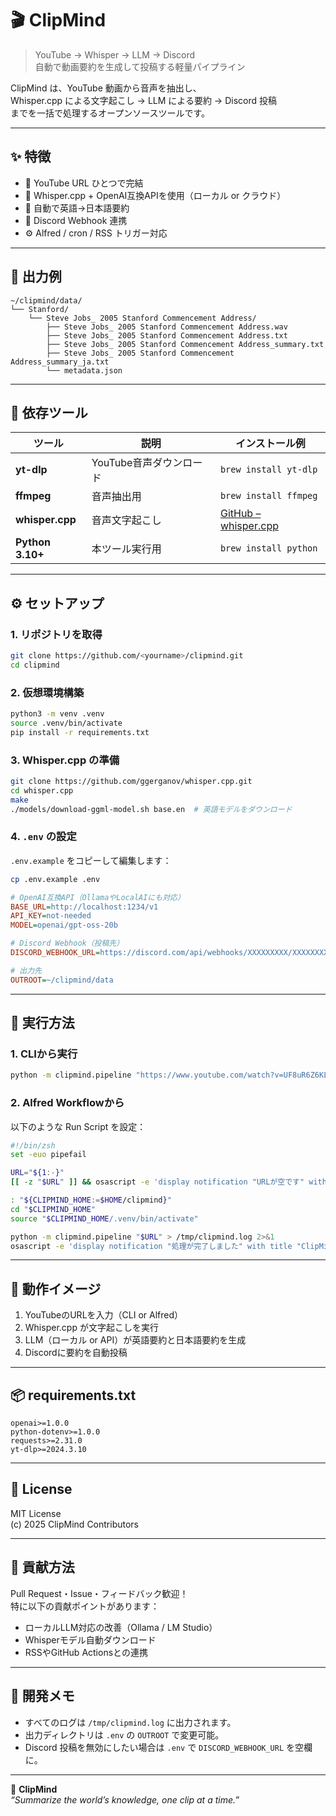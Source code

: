 # 🎬 ClipMind

> YouTube → Whisper → LLM → Discord  
> 自動で動画要約を生成して投稿する軽量パイプライン

ClipMind は、YouTube 動画から音声を抽出し、  
Whisper.cpp による文字起こし → LLM による要約 → Discord 投稿  
までを一括で処理するオープンソースツールです。

---

## ✨ 特徴

- 🎥 YouTube URL ひとつで完結  
- 🧠 Whisper.cpp + OpenAI互換APIを使用（ローカル or クラウド）  
- 💬 自動で英語→日本語要約  
- 🔗 Discord Webhook 連携  
- ⚙️ Alfred / cron / RSS トリガー対応  

---

## 📁 出力例

```
~/clipmind/data/
└── Stanford/
    └── Steve Jobs_ 2005 Stanford Commencement Address/
        ├── Steve Jobs_ 2005 Stanford Commencement Address.wav
        ├── Steve Jobs_ 2005 Stanford Commencement Address.txt
        ├── Steve Jobs_ 2005 Stanford Commencement Address_summary.txt
        ├── Steve Jobs_ 2005 Stanford Commencement Address_summary_ja.txt
        └── metadata.json
```

---

## 🧩 依存ツール

| ツール | 説明 | インストール例 |
|--------|------|----------------|
| **yt-dlp** | YouTube音声ダウンロード | `brew install yt-dlp` |
| **ffmpeg** | 音声抽出用 | `brew install ffmpeg` |
| **whisper.cpp** | 音声文字起こし | [GitHub – whisper.cpp](https://github.com/ggerganov/whisper.cpp) |
| **Python 3.10+** | 本ツール実行用 | `brew install python` |

---

## ⚙️ セットアップ

### 1. リポジトリを取得
```bash
git clone https://github.com/<yourname>/clipmind.git
cd clipmind
```

### 2. 仮想環境構築
```bash
python3 -m venv .venv
source .venv/bin/activate
pip install -r requirements.txt
```

### 3. Whisper.cpp の準備
```bash
git clone https://github.com/ggerganov/whisper.cpp.git
cd whisper.cpp
make
./models/download-ggml-model.sh base.en  # 英語モデルをダウンロード
```

### 4. `.env` の設定
`.env.example` をコピーして編集します：

```bash
cp .env.example .env
```

```ini
# OpenAI互換API（OllamaやLocalAIにも対応）
BASE_URL=http://localhost:1234/v1
API_KEY=not-needed
MODEL=openai/gpt-oss-20b

# Discord Webhook（投稿先）
DISCORD_WEBHOOK_URL=https://discord.com/api/webhooks/XXXXXXXXX/XXXXXXXXX

# 出力先
OUTROOT=~/clipmind/data
```

---

## 🚀 実行方法

### 1. CLIから実行
```bash
python -m clipmind.pipeline "https://www.youtube.com/watch?v=UF8uR6Z6KLc"
```

### 2. Alfred Workflowから
以下のような Run Script を設定：

```bash
#!/bin/zsh
set -euo pipefail

URL="${1:-}"
[[ -z "$URL" ]] && osascript -e 'display notification "URLが空です" with title "ClipMind"' && exit 1

: "${CLIPMIND_HOME:=$HOME/clipmind}"
cd "$CLIPMIND_HOME"
source "$CLIPMIND_HOME/.venv/bin/activate"

python -m clipmind.pipeline "$URL" > /tmp/clipmind.log 2>&1
osascript -e 'display notification "処理が完了しました" with title "ClipMind"'
```

---

## 🧠 動作イメージ

1. YouTubeのURLを入力（CLI or Alfred）  
2. Whisper.cpp が文字起こしを実行  
3. LLM（ローカル or API）が英語要約と日本語要約を生成  
4. Discordに要約を自動投稿  

---

## 📦 requirements.txt

```
openai>=1.0.0
python-dotenv>=1.0.0
requests>=2.31.0
yt-dlp>=2024.3.10
```

---

## 🪪 License

MIT License  
(c) 2025 ClipMind Contributors

---

## 🤝 貢献方法

Pull Request・Issue・フィードバック歓迎！  
特に以下の貢献ポイントがあります：

- ローカルLLM対応の改善（Ollama / LM Studio）  
- Whisperモデル自動ダウンロード  
- RSSやGitHub Actionsとの連携  

---

## 🧩 開発メモ

- すべてのログは `/tmp/clipmind.log` に出力されます。  
- 出力ディレクトリは `.env` の `OUTROOT` で変更可能。  
- Discord 投稿を無効にしたい場合は `.env` で `DISCORD_WEBHOOK_URL` を空欄に。

---

🧠 **ClipMind**  
_“Summarize the world’s knowledge, one clip at a time.”_
